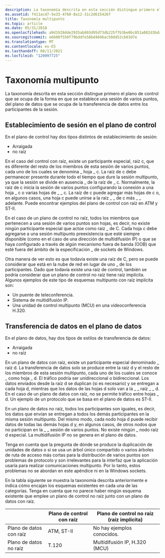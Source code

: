 ```yaml
---
description: La taxonomía descrita en esta sección distingue primero el plano de control que se ocupa de la forma en que se establece una sesión de varios puntos, del plano de datos que se ocupa de la transferencia de datos entre los participantes de la sesión.
ms.assetid: f411acd7-5e33-4760-8a12-31c2d615426f
title: Taxonomía multipunto
ms.topic: article
ms.date: 05/31/2018
ms.openlocfilehash: a9d1928dde2935ab803d95d73db225f7b3be0bc051a082d3bdae937e9b8e7da0
ms.sourcegitcommit: e6600f550f79bddfe58bd4696ac50dd52cb03d7e
ms.translationtype: MT
ms.contentlocale: es-ES
ms.lasthandoff: 08/11/2021
ms.locfileid: "120097725"
---
```

# <a name="multipoint-taxonomy"></a>Taxonomía multipunto

La taxonomía descrita en esta sección distingue primero el plano de control que se ocupa de la forma en que se establece una sesión de varios puntos, del plano de datos que se ocupa de la transferencia de datos entre los participantes de la sesión.

## <a name="session-establishment-in-the-control-plane"></a>Establecimiento de sesión en el plano de control

En el plano de control hay dos tipos distintos de establecimiento de sesión:

-   Arraigada
-   no raíz

En el caso del control con raíz, existe un participante especial, raíz c, que es diferente del resto de los miembros de esta sesión de varios puntos, cada uno de los cuales se denomina \_ hoja \_ c. La raíz de c debe permanecer presente durante todo el tiempo que dure la sesión multipunto, ya que la sesión se divide en ausencia \_ de la raíz de \_ c. Normalmente, la raíz de c inicia la sesión de varios puntos configurando la conexión a una hoja \_ c o varias hojas de \_ \_ c. La raíz de c puede agregar más hojas de c o, en algunos casos, una hoja c puede unirse a la raíz \_ \_ de c más \_ \_ adelante. Puede encontrar ejemplos del plano de control con raíz en ATM y ST-II.

En el caso de un plano de control no raíz, todos los miembros que pertenecen a una sesión de varios puntos son hojas, es decir, no existe ningún participante especial que actúe como raíz \_ de C. Cada hoja c debe agregarse a una sesión multipunto preexistencia que esté siempre disponible (como en el caso de una dirección de multidifusión IP) o que se haya configurado a través de algún mecanismo fuera de banda (OOB) que esté fuera del ámbito de la especificación \_ de sockets de Windows.

Otra manera de ver esto es que todavía existe una raíz de C, pero se puede considerar que está en la nube de red en lugar de uno \_ de los participantes. Dado que todavía existe una raíz de control, también se podría considerar que un plano de control no raíz tiene raíz implícita. Algunos ejemplos de este tipo de esquemas multipunto con raíz implícita son:

-   Un puente de teleconferencia.
-   Sistema de multidifusión IP.
-   Una unidad de control multipunto (MCU) en una videoconferencia H.320.

## <a name="data-transfer-in-the-data-plane"></a>Transferencia de datos en el plano de datos

En el plano de datos, hay dos tipos de estilos de transferencia de datos:

-   Arraigada
-   no raíz

En un plano de datos con raíz, existe un participante especial denominado \_ raíz d. La transferencia de datos solo se produce entre la raíz d y el resto de los miembros de esta sesión multipunto, cada uno de los cuales se conoce \_ como hoja \_ d. El tráfico podría ser unidireccional o bidireccional. Los datos enviados desde la raíz d se duplican (si es necesario) y se entregan a cada hoja d, mientras que los datos de las hojas d solo van a la \_ \_ raíz \_ \_ d. En el caso de un plano de datos con raíz, no se permite tráfico entre hojas \_ d. Un ejemplo de un protocolo que se basa en el plano de datos es ST-II.

En un plano de datos no raíz, todos los participantes son iguales, es decir, los datos que envían se entregan a todos los demás participantes en la misma sesión multipunto. Del mismo modo, cada nodo hoja d puede recibir datos de todas las demás hojas d y, en algunos casos, de otros nodos que no participan en la \_ \_ sesión de varios puntos. No existe ningún \_ nodo raíz d especial. La multidifusión IP no se genera en el plano de datos.

Tenga en cuenta que la pregunta de dónde se produce la duplicación de unidades de datos o si se usa un árbol único compartido o varios árboles de ruta de acceso más cortas para la distribución de varios puntos son problemas de protocolo y son irrelevantes para la interfaz que la aplicación usaría para realizar comunicaciones multipunto. Por lo tanto, estos problemas no se abordan en este apéndice ni en la Windows sockets.

En la tabla siguiente se muestra la taxonomía descrita anteriormente e indica cómo encajan los esquemas existentes en cada una de las categorías. Tenga en cuenta que no parece haber ningún esquema existente que emplee un plano de control no raíz junto con un plano de datos con raíz.

|                      | Plano de control con raíz | Plano de control no raíz (raíz implícita) |
|----------------------|----------------------|-------------------------------------------|
| Plano de datos con raíz    | ATM, ST-II           | No hay ejemplos conocidos.                        |
| Plano de datos no raíz | T.120                | Multidifusión IP, H.320 (MCU)                 |



 

 

 



